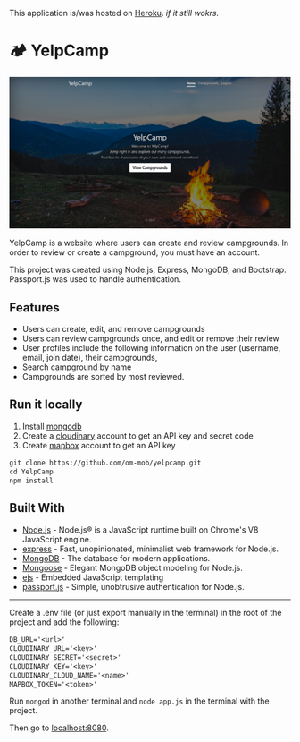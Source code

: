 This application is/was hosted on [Heroku](https://yelp-camp-58.herokuapp.com/). *if it still wokrs.*

# 🏕 YelpCamp

<a href="https://yelp-camp-58.herokuapp.com/">
 <div align="center">
  <img src="public/images/Screenshot-YelpCamp-1.png" alt="campground-screenshow">
 </div>
</a>

YelpCamp is a website where users can create and review campgrounds. In order to review or create a campground, you must have an account.

This project was created using Node.js, Express, MongoDB, and Bootstrap. Passport.js was used to handle authentication.  

## Features
* Users can create, edit, and remove campgrounds
* Users can review campgrounds once, and edit or remove their review
* User profiles include the following information on the user (username, email, join date), their campgrounds, 
* Search campground by name
* Campgrounds are sorted by most reviewed.


## Run it locally
1. Install [mongodb](https://www.mongodb.com/)
2. Create a [cloudinary](https://cloudinary.com/) account to get an API key and secret code
3. Create [mapbox](https://docs.mapbox.com/) account to get an API key

```
git clone https://github.com/om-mob/yelpcamp.git
cd YelpCamp
npm install
```

## Built With

- [Node.js](https://nodejs.org) - Node.js® is a JavaScript runtime built on Chrome's V8 JavaScript engine.
- [express](https://expressjs.com//) - Fast, unopinionated, minimalist web framework for Node.js.
- [MongoDB](https://www.mongodb.com/) - The database for
  modern applications.
- [Mongoose](https://mongoosejs.com/) - Elegant MongoDB object modeling for Node.js.
- [ejs](https://ejs.co/) - Embedded JavaScript templating
- [passport.js](https://www.passportjs.org/) - Simple, unobtrusive authentication for Node.js.

<hr />

Create a .env file (or just export manually in the terminal) in the root of the project and add the following:  

```
DB_URL='<url>'
CLOUDINARY_URL='<key>'
CLOUDINARY_SECRET='<secret>'
CLOUDINARY_KEY='<key>'
CLOUDINARY_CLOUD_NAME='<name>'
MAPBOX_TOKEN='<token>'
```

Run ```mongod``` in another terminal and ```node app.js``` in the terminal with the project.  

Then go to [localhost:8080](http://localhost:8080/).